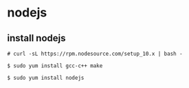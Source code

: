 # nodejs

## install nodejs

```console
# curl -sL https://rpm.nodesource.com/setup_10.x | bash -
```

```console
$ sudo yum install gcc-c++ make
```

```console
$ sudo yum install nodejs
```
